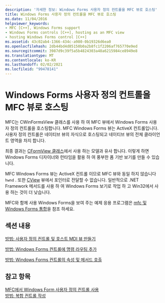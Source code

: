 ```yaml
---
description: '자세한 정보: Windows Forms 사용자 정의 컨트롤을 MFC 뷰로 호스팅'
title: Windows Forms 사용자 정의 컨트롤을 MFC 뷰로 호스팅
ms.date: 11/04/2016
helpviewer_keywords:
- MFC [C++], Windows Forms support
- Windows Forms controls [C++], hosting as an MFC view
- hosting Windows Forms control [C++]
ms.assetid: 43c02ab4-1366-434c-a980-0b19326d6ea0
ms.openlocfilehash: 2db44bd4d85150b0a2b8fc1f2206af765770e9ed
ms.sourcegitcommit: 3987d9c39f5a5b4824303a48a6215984ce8949e8
ms.translationtype: MT
ms.contentlocale: ko-KR
ms.lasthandoff: 02/02/2021
ms.locfileid: "99478141"
---
```

# <a name="hosting-a-windows-forms-user-control-as-an-mfc-view"></a>Windows Forms 사용자 정의 컨트롤을 MFC 뷰로 호스팅

MFC는 CWinFormsView 클래스를 사용 하 여 MFC 뷰에서 Windows Forms 사용자 정의 컨트롤을 호스팅합니다. MFC Windows Forms 뷰는 ActiveX 컨트롤입니다. 사용자 정의 컨트롤은 네이티브 뷰의 자식으로 호스팅되고 네이티브 뷰의 전체 클라이언트 영역을 차지 합니다.

최종 결과는 [CFormView 클래스](../mfc/reference/cformview-class.md)에서 사용 하는 모델과 유사 합니다. 이렇게 하면 Windows Forms 디자이너와 런타임을 활용 하 여 풍부한 폼 기반 보기를 만들 수 있습니다.

MFC Windows Forms 뷰는 ActiveX 컨트롤 이므로 MFC 뷰와 동일 하지 않습니다 `hwnd` . 또한 [CView](../mfc/reference/cview-class.md) 뷰에서 포인터로 전달할 수 없습니다. 일반적으로 .NET Framework 메서드를 사용 하 여 Windows Forms 보기로 작업 하 고 Win32에서 사용 하는 것이 더 낮습니다.

MFC와 함께 사용 Windows Forms을 보여 주는 예제 응용 프로그램은 [mfc 및 Windows Forms 통합](https://download.cnet.com/MFC-and-WinForms-Integration/3000-2383_4-75453644.html)을 참조 하세요.

## <a name="in-this-section"></a>섹션 내용

[방법: 사용자 정의 컨트롤 및 호스트 MDI 뷰 만들기](../dotnet/how-to-create-the-user-control-and-host-mdi-view.md)

[방법: Windows Forms 컨트롤에 명령 라우팅 추가](../dotnet/how-to-add-command-routing-to-the-windows-forms-control.md)

[방법: Windows Forms 컨트롤의 속성 및 메서드 호출](../dotnet/how-to-call-properties-and-methods-of-the-windows-forms-control.md)

## <a name="see-also"></a>참고 항목

[MFC에서 Windows Form 사용자 정의 컨트롤 사용](../dotnet/using-a-windows-form-user-control-in-mfc.md)<br/>
[방법: 복합 컨트롤 작성](/dotnet/framework/winforms/controls/how-to-author-composite-controls)
